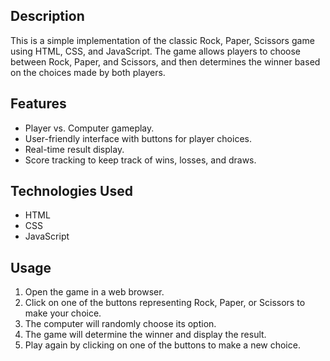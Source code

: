 ## Description
This is a simple implementation of the classic Rock, Paper, Scissors game using HTML, CSS, and JavaScript. The game allows players to choose between Rock, Paper, and Scissors, and then determines the winner based on the choices made by both players.

## Features
- Player vs. Computer gameplay.
- User-friendly interface with buttons for player choices.
- Real-time result display.
- Score tracking to keep track of wins, losses, and draws.

## Technologies Used
- HTML
- CSS
- JavaScript
## Usage
1. Open the game in a web browser.
2. Click on one of the buttons representing Rock, Paper, or Scissors to make your choice.
3. The computer will randomly choose its option.
4. The game will determine the winner and display the result.
5. Play again by clicking on one of the buttons to make a new choice.
